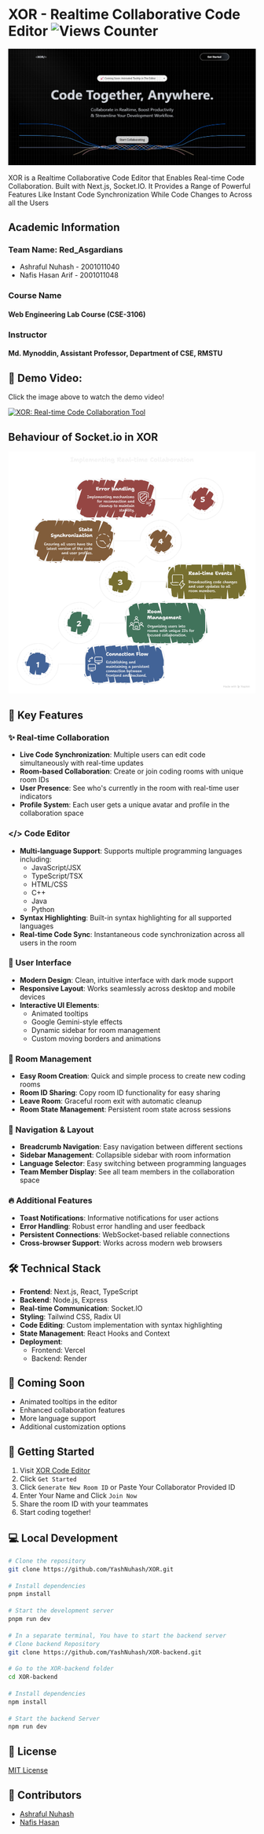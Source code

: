 
# XOR - Realtime Collaborative Code Editor ![Views Counter](https://views-counter.vercel.app/badge?pageId=https%3A%2F%2Fgithub%2Ecom%2FYashNuhash%2FXOR&leftColor=808080&rightColor=3469e5&type=total&label=Visitors&style=none)

![XOR](image.png)

XOR is a Realtime Collaborative Code Editor that Enables Real-time Code Collaboration. Built with Next.js, Socket.IO. It  Provides a Range of Powerful Features Like Instant Code Synchronization While Code Changes to Across all the Users

## Academic Information

### Team Name: Red_Asgardians

- Ashraful Nuhash - 2001011040
- Nafis Hasan Arif - 2001011048

### Course Name

#### Web Engineering Lab Course (CSE-3106)

### Instructor

#### Md. Mynoddin, Assistant Professor, Department of CSE, RMSTU

## 🎥 Demo Video: 

Click the image above to watch the demo video!

[![XOR: Real-time Code Collaboration Tool](https://img.youtube.com/vi/Kj2NOn6xkfo/maxresdefault.jpg)](https://youtu.be/Kj2NOn6xkfo)



## Behaviour of Socket.io in XOR

![alt text](<XOR - Real-time Collaborative Code Editor - visual selection (1).png>)

## 🚀 Key Features

### ✨ Real-time Collaboration
- **Live Code Synchronization**: Multiple users can edit code simultaneously with real-time updates
- **Room-based Collaboration**: Create or join coding rooms with unique room IDs
- **User Presence**: See who's currently in the room with real-time user indicators
- **Profile System**: Each user gets a unique avatar and profile in the collaboration space

### </> Code Editor
- **Multi-language Support**: Supports multiple programming languages including:
  - JavaScript/JSX
  - TypeScript/TSX
  - HTML/CSS
  - C++
  - Java
  - Python
- **Syntax Highlighting**: Built-in syntax highlighting for all supported languages
- **Real-time Code Sync**: Instantaneous code synchronization across all users in the room

### 🎨 User Interface
- **Modern Design**: Clean, intuitive interface with dark mode support
- **Responsive Layout**: Works seamlessly across desktop and mobile devices
- **Interactive UI Elements**:
  - Animated tooltips
  - Google Gemini-style effects
  - Dynamic sidebar for room management
  - Custom moving borders and animations

### 📢 Room Management
- **Easy Room Creation**: Quick and simple process to create new coding rooms
- **Room ID Sharing**: Copy room ID functionality for easy sharing
- **Leave Room**: Graceful room exit with automatic cleanup
- **Room State Management**: Persistent room state across sessions

### 🎯 Navigation & Layout
- **Breadcrumb Navigation**: Easy navigation between different sections
- **Sidebar Management**: Collapsible sidebar with room information
- **Language Selector**: Easy switching between programming languages
- **Team Member Display**: See all team members in the collaboration space

### 🔥 Additional Features
- **Toast Notifications**: Informative notifications for user actions
- **Error Handling**: Robust error handling and user feedback
- **Persistent Connections**: WebSocket-based reliable connections
- **Cross-browser Support**: Works across modern web browsers

## 🛠️ Technical Stack

- **Frontend**: Next.js, React, TypeScript
- **Backend**: Node.js, Express
- **Real-time Communication**: Socket.IO
- **Styling**: Tailwind CSS, Radix UI
- **Code Editing**: Custom implementation with syntax highlighting
- **State Management**: React Hooks and Context
- **Deployment**: 
  - Frontend: Vercel
  - Backend: Render

## 🔮 Coming Soon
- Animated tooltips in the editor
- Enhanced collaboration features
- More language support
- Additional customization options

## 🚀 Getting Started

1. Visit [XOR Code Editor](https://xor-code.vercel.app)
2. Click `Get Started`
3. Click `Generate New Room ID` or Paste Your Collaborator Provided ID
3. Enter Your Name and Click `Join Now`
4. Share the room ID with your teammates
5. Start coding together!

## 💻 Local Development

```bash
# Clone the repository
git clone https://github.com/YashNuhash/XOR.git

# Install dependencies
pnpm install

# Start the development server
pnpm run dev

# In a separate terminal, You have to start the backend server
# Clone backend Repository 
git clone https://github.com/YashNuhash/XOR-backend.git

# Go to the XOR-backend folder
cd XOR-backend

# Install dependencies
npm install

# Start the backend Server
npm run dev
```

## 📝 License

[MIT License](LICENSE)

## 👥 Contributors

- [Ashraful Nuhash](https://github.com/YashNuhash)
- [Nafis Hasan](https://github.com/NafisHasan2020) 

